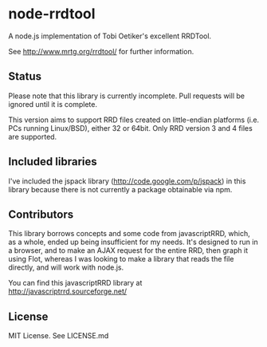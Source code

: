 # node-rrdtool

A node.js implementation of Tobi Oetiker's excellent RRDTool.

See http://www.mrtg.org/rrdtool/ for further information.

## Status

Please note that this library is currently incomplete.  Pull requests will
be ignored until it is complete.

This version aims to support RRD files created on little-endian platforms (i.e.
PCs running Linux/BSD), either 32 or 64bit.  Only RRD version 3 and 4 files are
supported.

## Included libraries

I've included the jspack library (http://code.google.com/p/jspack) in this
library because there is not currently a package obtainable via npm.


## Contributors

This library borrows concepts and some code from javascriptRRD, which, as a
whole, ended up being insufficient for my needs.  It's designed to run in a
browser, and to make an AJAX request for the entire RRD, then graph it using
Flot, whereas I was looking to make a library that reads the file directly, and
will work with node.js.

You can find this javascriptRRD library at
http://javascriptrrd.sourceforge.net/


## License

MIT License. See LICENSE.md
